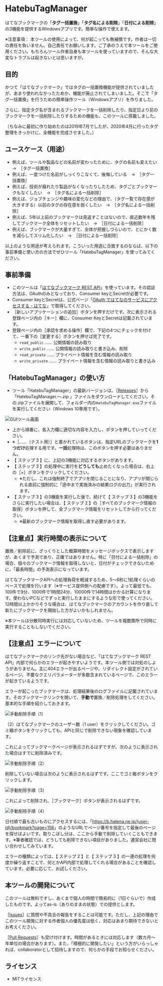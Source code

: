 HatebuTagManager
====================================

はてなブックマークの「**タグ一括置換**」「**タグ名による削除**」「**日付による削除**」の3機能を提供するWindowsアプリです。簡単な操作で使えます。

※注意事項： 本ツールの使用によって、何が起こっても無補償です。作者は一切の責任を負いません。自己責任でお願いします。ご了承のうえで本ツールをご使用ください。もちろんツール作者自身も本ツールを使っていますので、そんな大変なトラブルは起きないとは思いますが。

目的
-------------------------------------------------------------------

かつて「はてなブックマーク」ではタグの一括置換機能が提供されていましたが、あまり使われなかったためか、機能が廃止されてしまいました。そこで「タグ一括置換」を行うための簡単操作ツール（Windowsアプリ）を作りました。

さらに、指定タグ名が含まれるブックマークを一括削除したり、指定日より前のブックマークを一括削除したりするための機能も、このツールに搭載しました。

（ちなみに最初に作り始めたのは2019年7月でしたが、2020年4月に行ったタグ整理をきっかけに、全機能を完成させました。）

ユースケース（用途）
-------------------------------------------------------------------

- 例えば、ツールや製品などの名前が変わったために、タグの名前も変えたい　→　［タグ一括置換］
- 例えば、一度つけた名前がしっくりこなくて、後悔している　→　［タグ一括置換］
- 例えば、技術が廃れたり製品がなくなったりしたため、タグごとブックマークもなくしたい　→　［タグ名による一括削除］
- 例えば、ジョブチェンジや趣味の変化などの理由で、（タグ一覧で存在感が大きすぎる）以前のタグの存在感を弱くしたい　→　［タグ名による一括削除］
- 例えば、5年以上前のブックマークは見返すことはないので、直近数年を残してブックマーク全体をリセットしたい　→　［日付による一括削除］
- 例えば、ブックマークが大量すぎて、全体が把握しづらいので、とにかく数を減らしてスリム化したい　→　［日付による一括削除］

以上のような用途が考えられます。こういった用途に合致するのならば、以下の事前準備と使い方の方法でぜひツール「HatebuTagManager」を使ってみてください。

事前準備
-------------------------------------------------------------------

- このツールは「[はてなブックマーク REST API](http://developer.hatena.ne.jp/ja/documents/bookmark/apis/rest)」を使っています。その認証方法は、OAuthのみとなっており、Consumer keyとSecretが必要です。
- Consumer keyとSecretは、公式ページ「[OAuth ではてなのサービスにアクセスする - はてな](https://www.hatena.ne.jp/misshiki/config/auth/develop)」で取得してください。
- ［新しいアプリケーションの追加］ボタンを押すだけです。次に表示される登録ページ内の［キー］欄に、Consumer KeyとSecretは記載されています。
- 登録ページ内の［承認を求める操作］欄で、下記の4つにチェックを付けて、一番下の［変更する］ボタンを押せば完了です。
  - `read_public` …… 公開情報の読み取り
  - `write_public` …… 公開情報の読み取りと書き込み、削除
  - `read_private` …… プライベート情報を含む情報の読み取り
  - `write_private` …… プライベート情報を含む情報の読み取りと書き込み

「HatebuTagManager」の使い方
-------------------------------------------------------------------

- ツール「HatebuTagManager」の最新バージョンは、［[Releases](https://github.com/isshiki/HatebuTagManager/releases)］から「HatebuTagManager.～.zip
」ファイルをダウンロードしてください。その.zipファイルを展開して、フォルダー内の`HatebuTagManager.exe`ファイルを実行してください（Windows 10専用です）。

![GUIツール画面](docs/hatebu-tag-manager.png)

- 上から順番に、各入力欄に適切な内容を入力し、ボタンを押していってください。
- ※［……（テスト用）］と書かれているボタンは、指定URLのブックマークを**1つだけ**処理する用です。**一括**処理時は、このボタンを押す必要はありません。
- 【 ステップ 3 】に、上記の3機能に対応するボタンがあります。
- 【 ステップ 3 】の処理中に実行を**どうしても**止めたくなった場合は、右上の［×］ボタンをクリックしてください。
  - ※ただし、これは強制終了でアプリを閉じることになり、アプリが閉じられる直前に強制的に「途中まで実施済みの結果ログの出力」が実行されます。
- 【 ステップ 3 】の3機能を実行した後で、続けて【 ステップ 3 】の3機能をさらに実行したい場合は、【 ステップ 2 】の［すべてのブックマーク情報の取得］ボタンを押して、全ブックマーク情報をリセットしてから行ってください。
  - ※最新のブックマーク情報を取得し直す必要があります。

【注意点】実行時間の表示について
-------------------------------------------------------------------

置換／削除前に、ざっくりとした概算時間をメッセージボックスで表示しますが、あくまで予測であり、正確ではありません。特に「日付による一括削除」の場合、個々のブックマーク情報を取得しないと、日付がチェックできないために、「最長時間」の予測表示になっています。

はてなブックマークAPIへの処理負荷を軽減するため、5～6秒に1処理ぐらいのペースで処理を行います（※サービス提供側への配慮です）。よって最低でも、100件で9分、1000件で1時間24分、10000件で14時間はかかる計算になります。使わないPCなどでずっと実行したままにするような形で使ってください。12時間以上かかりそうな場合は、はてなブックマークのアカウントを作り直して新たにブックマークを開始した方がよいかもしれません。

※本ツールは分散同時実行には対応していないため、ツールを複数箇所で同時に実行することもしないでください。

【注意点】エラーについて
-------------------------------------------------------------------

はてなブックマークのリンク先がない場合など、「はてなブックマーク REST API」内部で何らかのエラーが起きやすいようです。本ツール側では対処のしようがありません。主に404エラーが出るページや、リダイレクト設定がされているページ、不要なクエリパラメーターが多数含まれているページで、このエラーが起きているようです。

エラーが起こったブックマークは、処理結果後のログファイルに記載されています。そのブックマークリンクを開いて、**手動で**置換／削除処理をしてください。基本的な手順を紹介しておきます。

![手動削除手順（1）](docs/manual-del-1.png)

（2）はてなブックマークのユーザー数（1 user）をクリックしてください。ゴミ箱ボタンをクリックしても、APIと同じで削除できない現象を確認しています。

これによってブックマークページが表示されるはずですが、次のように表示された場合はすでに削除済みです。

![手動削除手順（2）](docs/manual-del-2.png)

削除していない場合は次のように表示されるはずです。ここでゴミ箱ボタンをクリックします。

![手動削除手順（3）](docs/manual-del-3.png)

これによって削除され、［ブックマーク］ボタンが表示されるはずです。

![手動削除手順（4）](docs/manual-del-4.png)

日付順で最も古いものにアクセスするには、「<https://b.hatena.ne.jp/(user-id)/bookmark?page=156>」のようなURLでページ番号を指定して最後のページを探せばよいです。取りこぼし分は、ここから手動で削除していくこともできます。※筆者確認では、どうしても削除できない項目がありました。運営会社に問い合わせしてみています。

エラーの種類によっては、【 ステップ 2 】と【 ステップ 3 】の一連の処理を何度か繰り返すことで、何とかAPI内部で処理してくれる場合があることを確認しています。必要に応じて、お試しください。

本ツールの開発について
-------------------------------------------------------------------

このツールは無料ですし、あくまで個人の時間で簡易的に（1日ぐらいで）作成したものです。よってas-is（ありのままの状態）での提供とします。

［[Issues](https://github.com/isshiki/HatebuTagManager/issues)］に質問や不具合の報告をすることは可能です。ただし、上記の理由でこのツール開発に対する作者個人の優先度は低く、対応はあまり期待できないとお考えください。

［[Pull Requests](https://github.com/isshiki/HatebuTagManager/pulls)］も受け付けます。時間があるときには対応します（数カ月～年単位の場合があります）。また、「積極的に開発したい」という方がいらっしゃれば、collaboratorとして招待しますので、何らかの手段でお知らせください。

ライセンス
-------------------------------------------------------------------

- MITライセンス
